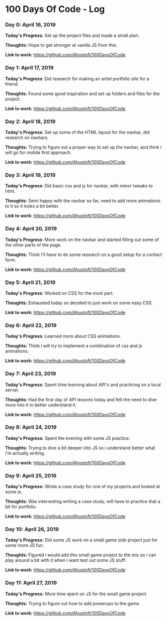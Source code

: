 # 100 Days Of Code - Log

### Day 0: April 16, 2019

**Today's Progress**: Set up the project files and made a small plan.

**Thoughts:** Hope to get stronger at vanilla JS from this.

**Link to work:** https://github.com/Ahustoft/100DaysOfCode

### Day 1: April 17, 2019

**Today's Progress**: Did research for making an artist portfolio site for a friend.

**Thoughts:** Found some good inspiration and set up folders and files for the project.

**Link to work:** https://github.com/Ahustoft/100DaysOfCode

### Day 2: April 18, 2019

**Today's Progress**: Set up some of the HTML layout for the navbar, did research on navbars.

**Thoughts:** Trying to figure out a proper way to set up the navbar, and think i will go for mobile first approach.

**Link to work:** https://github.com/Ahustoft/100DaysOfCode

### Day 3: April 19, 2019

**Today's Progress**: Did basic css and js for navbar, with minor tweaks to html.

**Thoughts:** Semi happy with the navbar so far, need to add more animations to it so it looks a bit better.

**Link to work:** https://github.com/Ahustoft/100DaysOfCode

### Day 4: April 20, 2019

**Today's Progress**: More work on the navbar and started filling out some of the other parts of the page.

**Thoughts:** Think i'll have to do some research on a good setup for a contact form.

**Link to work:** https://github.com/Ahustoft/100DaysOfCode

### Day 5: April 21, 2019

**Today's Progress**: Worked on CSS for the most part.

**Thoughts:** Exhausted today so decided to just work on some easy CSS.

**Link to work:** https://github.com/Ahustoft/100DaysOfCode

### Day 6: April 22, 2019

**Today's Progress**: Learned more about CSS animations.

**Thoughts:** Think i will try to implement a combination of css and js animations.

**Link to work:** https://github.com/Ahustoft/100DaysOfCode

### Day 7: April 23, 2019

**Today's Progress**: Spent time learning about API's and practicing on a local server.

**Thoughts:** Had the first day of API lessons today and felt the need to dive more into it to better understand it.

**Link to work:** https://github.com/Ahustoft/100DaysOfCode

### Day 8: April 24, 2019

**Today's Progress:** Spent the evening with some JS practice.

**Thoughts:** Trying to dive a bit deeper into JS so i understand better what i'm actually writing.

**Link to work:** https://github.com/Ahustoft/100DaysOfCode

### Day 9: April 25, 2019

**Today's Progress:** Wrote a case study for one of my projects and looked at some js.

**Thoughts:** Was interresting writing a case study, will have to practice that a bit for portfolio.

**Link to work:** https://github.com/Ahustoft/100DaysOfCode

### Day 10: April 26, 2019

**Today's Progress:** Did some JS work on a small game side project just for some more JS fun.

**Thoughts:** Figured i would add this small game project to the mix so i can play around a bit with it when i want test out some JS stuff.

**Link to work:** https://github.com/Ahustoft/100DaysOfCode

### Day 11: April 27, 2019

**Today's Progress:** More time spent on JS for the small game project.

**Thoughts:** Trying to figure out how to add powerups to the game.

**Link to work:** https://github.com/Ahustoft/100DaysOfCode
